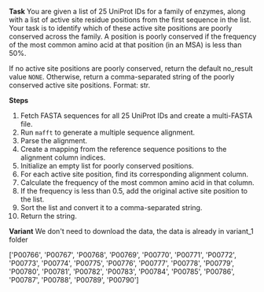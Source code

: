 **Task**
You are given a list of 25 UniProt IDs for a family of enzymes, along with a list of active site residue positions from the first sequence in the list. Your task is to identify which of these active site positions are poorly conserved across the family. A position is poorly conserved if the frequency of the most common amino acid at that position (in an MSA) is less than 50%.

If no active site positions are poorly conserved, return the default no_result value `NONE`. Otherwise, return a comma-separated string of the poorly conserved active site positions. Format: <answer>str</answer>.

**Steps**
1) Fetch FASTA sequences for all 25 UniProt IDs and create a multi-FASTA file.
2) Run `mafft` to generate a multiple sequence alignment.
3) Parse the alignment.
4) Create a mapping from the reference sequence positions to the alignment column indices.
5) Initialize an empty list for poorly conserved positions.
6) For each active site position, find its corresponding alignment column.
7) Calculate the frequency of the most common amino acid in that column.
8) If the frequency is less than 0.5, add the original active site position to the list.
9) Sort the list and convert it to a comma-separated string.
10) Return the string.

**Variant**
We don't need to download the data, the data is already in variant_1 folder

['P00766', 'P00767', 'P00768', 'P00769', 'P00770', 'P00771', 'P00772', 'P00773', 'P00774', 'P00775', 'P00776', 'P00777', 'P00778', 'P00779', 'P00780', 'P00781', 'P00782', 'P00783', 'P00784', 'P00785', 'P00786', 'P00787', 'P00788', 'P00789', 'P00790']
